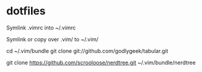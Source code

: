 # dotfiles

Symlink .vimrc into ~/.vimrc

Symlink or copy over .vim/ to ~/.vim/

cd ~/.vim/bundle
git clone git://github.com/godlygeek/tabular.git

git clone https://github.com/scrooloose/nerdtree.git ~/.vim/bundle/nerdtree
